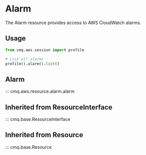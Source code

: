 # Alarm

The Alarm resource provides access to AWS CloudWatch alarms.

## Usage

```python
from cmq.aws.session import profile

# List all alarms
profile().alarm().list()
```

## Alarm
::: cmq.aws.resource.alarm.alarm

## Inherited from ResourceInterface
::: cmq.base.ResourceInterface
## Inherited from Resource
::: cmq.base.Resource